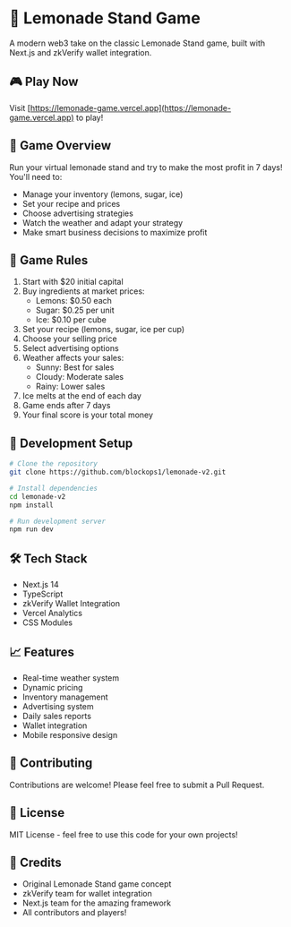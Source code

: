 # 🍋 Lemonade Stand Game

A modern web3 take on the classic Lemonade Stand game, built with Next.js and zkVerify wallet integration.

## 🎮 Play Now

Visit [https://lemonade-game.vercel.app](https://lemonade-game.vercel.app) to play!

## 🎯 Game Overview

Run your virtual lemonade stand and try to make the most profit in 7 days! You'll need to:
- Manage your inventory (lemons, sugar, ice)
- Set your recipe and prices
- Choose advertising strategies
- Watch the weather and adapt your strategy
- Make smart business decisions to maximize profit

## 🎲 Game Rules

1. Start with $20 initial capital
2. Buy ingredients at market prices:
   - Lemons: $0.50 each
   - Sugar: $0.25 per unit
   - Ice: $0.10 per cube
3. Set your recipe (lemons, sugar, ice per cup)
4. Choose your selling price
5. Select advertising options
6. Weather affects your sales:
   - Sunny: Best for sales
   - Cloudy: Moderate sales
   - Rainy: Lower sales
7. Ice melts at the end of each day
8. Game ends after 7 days
9. Your final score is your total money

## 🔧 Development Setup

```bash
# Clone the repository
git clone https://github.com/blockops1/lemonade-v2.git

# Install dependencies
cd lemonade-v2
npm install

# Run development server
npm run dev
```

## 🛠 Tech Stack

- Next.js 14
- TypeScript
- zkVerify Wallet Integration
- Vercel Analytics
- CSS Modules

## 📈 Features

- Real-time weather system
- Dynamic pricing
- Inventory management
- Advertising system
- Daily sales reports
- Wallet integration
- Mobile responsive design

## 🤝 Contributing

Contributions are welcome! Please feel free to submit a Pull Request.

## 📝 License

MIT License - feel free to use this code for your own projects!

## 🙏 Credits

- Original Lemonade Stand game concept
- zkVerify team for wallet integration
- Next.js team for the amazing framework
- All contributors and players!
